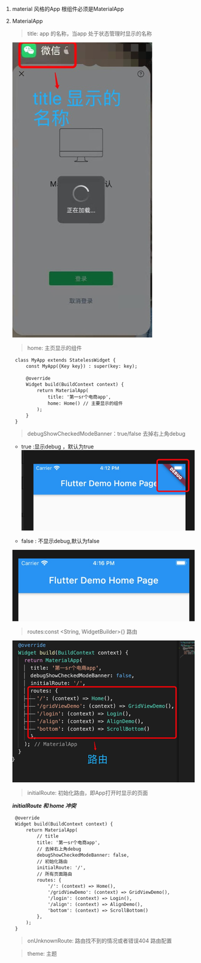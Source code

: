 1. material 风格的App 根组件必须是MaterialApp

2. MaterialApp 

   > title: app 的名称，当app 处于状态管理时显示的名称

   ![avatar](../assets/material-title.jpg)

   > home: 主页显示的组件

        class MyApp extends StatelessWidget {
            const MyApp({Key key}) : super(key: key);

            @override
            Widget build(BuildContext context) {
                return MaterialApp(
                    title: '第一sr个电商app',
                    home: Home() // 主要显示的组件
                );
            }
        }

   > debugShowCheckedModeBanner：true/false 去掉右上角debug

   + true :显示debug ，默认为true
   ![avatar](../assets/debug.jpg)

   + false : 不显示debug,默认为false

   ![avatar](../assets/debug1.jpg)

   > routes:const <String, WidgetBuilder>{} 路由

   ![avatar](../assets/routes.jpg)

   > initialRoute: 初始化路由，即App打开时显示的页面

   ***initialRoute 和 home 冲突***

        @override
        Widget build(BuildContext context) {
            return MaterialApp(
                // title
                title: '第一sr个电商app',
                // 去掉右上角debug
                debugShowCheckedModeBanner: false,
                // 初始化路由
                initialRoute: '/',
                // 所有页面路由
                routes: {
                    '/': (context) => Home(),
                    '/gridViewDemo': (context) => GridViewDemo(),
                    '/login': (context) => Login(),
                    '/align': (context) => AlignDemo(),
                    'bottom': (context) => ScrollBottom()
                },
            );
        }
    > onUnknownRoute: 路由找不到的情况或者错误404 路由配置

    > theme: 主题